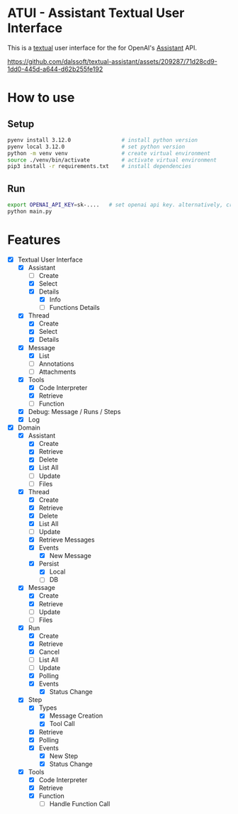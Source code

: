 # ATUI - Assistant Textual User Interface
 
This is a [textual](https://textual.textualize.io/) user interface for the for OpenAI's [Assistant](https://platform.openai.com/docs/assistants/overview) API.

https://github.com/dalssoft/textual-assistant/assets/209287/71d28cd9-1dd0-445d-a644-d62b255fe192

# How to use

## Setup

```bash
pyenv install 3.12.0                # install python version
pyenv local 3.12.0                  # set python version
python -m venv venv                 # create virtual environment
source ./venv/bin/activate          # activate virtual environment
pip3 install -r requirements.txt    # install dependencies
```

## Run

```bash
export OPENAI_API_KEY=sk-....   # set openai api key. alternatively, create a .env file with this key
python main.py
```

# Features

- [x] Textual User Interface    
    - [x] Assistant
        - [ ] Create
        - [x] Select
        - [x] Details
            - [x] Info
            - [ ] Functions Details
    - [x] Thread
        - [x] Create
        - [x] Select
        - [x] Details
    - [x] Message
        - [x] List
        - [ ] Annotations
        - [ ] Attachments
    - [x] Tools
        - [x] Code Interpreter
        - [x] Retrieve
        - [ ] Function
    - [x] Debug: Message / Runs / Steps
    - [x] Log

- [x] Domain
    - [x] Assistant
        - [x] Create
        - [x] Retrieve
        - [x] Delete
        - [x] List All
        - [ ] Update
        - [ ] Files
    - [x] Thread
        - [x] Create
        - [x] Retrieve
        - [x] Delete
        - [x] List All
        - [ ] Update
        - [x] Retrieve Messages
        - [x] Events
            - [x] New Message
        - [x] Persist
            - [x] Local
            - [ ] DB
    - [x] Message
        - [x] Create
        - [x] Retrieve
        - [ ] Update
        - [ ] Files
    - [x] Run
        - [x] Create
        - [x] Retrieve
        - [x] Cancel
        - [ ] List All
        - [ ] Update
        - [x] Polling
        - [x] Events
            - [x] Status Change
    - [x] Step
        - [x] Types
            - [x] Message Creation
            - [x] Tool Call
        - [x] Retrieve
        - [x] Polling
        - [x] Events
            - [x] New Step
            - [x] Status Change
    - [x] Tools
        - [x] Code Interpreter
        - [x] Retrieve
        - [x] Function
            - [ ] Handle Function Call
